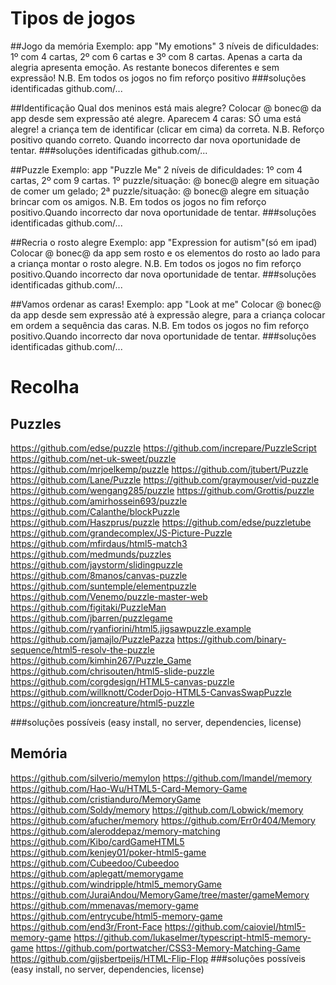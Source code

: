 # Tipos de jogos

##Jogo da memória
Exemplo: app "My emotions"
3 níveis de dificuldades: 1º com 4 cartas, 2º com 6 cartas e 3º com 8 cartas. Apenas a carta da alegria apresenta emoção. As restante bonecos diferentes e sem expressão!
N.B. Em todos os jogos no fim reforço positivo
###soluções identificadas
github.com/...

##Identificação
Qual dos meninos está mais alegre?
Colocar @ bonec@ da app desde sem expressão até alegre.
Aparecem 4 caras: SÓ uma está alegre! a criança tem de identificar (clicar em cima) da correta.
N.B. Reforço positivo quando correto. Quando incorrecto dar nova oportunidade de tentar.
###soluções identificadas
github.com/...

##Puzzle
Exemplo: app "Puzzle Me"
2 níveis de dificuldades: 1º com 4 cartas, 2º com 9 cartas.
1º puzzle/situação: @ bonec@ alegre em situação de comer um gelado; 
2ª puzzle/situação: @ bonec@ alegre em situação brincar com os amigos.
N.B. Em todos os jogos no fim reforço positivo.Quando incorrecto dar nova oportunidade de tentar. 
###soluções identificadas
github.com/...

##Recria o rosto alegre
Exemplo: app "Expression for autism"(só em ipad)
Colocar @ bonec@ da app sem rosto e os elementos do rosto ao lado para a criança montar o rosto alegre.
N.B. Em todos os jogos no fim reforço positivo.Quando incorrecto dar nova oportunidade de tentar. 
###soluções identificadas
github.com/...

##Vamos ordenar as caras!
Exemplo: app "Look at me"
Colocar @ bonec@ da app desde sem expressão até à expressão alegre, para a criança colocar em ordem a sequência das caras.
N.B. Em todos os jogos no fim reforço positivo.Quando incorrecto dar nova oportunidade de tentar. 
###soluções identificadas
github.com/...


# Recolha
## Puzzles
https://github.com/edse/puzzle
https://github.com/increpare/PuzzleScript
https://github.com/net-uk-sweet/puzzle
https://github.com/mrjoelkemp/puzzle
https://github.com/jtubert/Puzzle
https://github.com/Lane/Puzzle
https://github.com/graymouser/vid-puzzle
https://github.com/wengang285/puzzle
https://github.com/Grottis/puzzle
https://github.com/amirhossein693/puzzle
https://github.com/Calanthe/blockPuzzle
https://github.com/Haszprus/puzzle
https://github.com/edse/puzzletube
https://github.com/grandecomplex/JS-Picture-Puzzle
https://github.com/mfirdaus/html5-match3
https://github.com/medmunds/puzzles
https://github.com/jaystorm/slidingpuzzle
https://github.com/8manos/canvas-puzzle
https://github.com/suntemple/elementpuzzle
https://github.com/Venemo/puzzle-master-web
https://github.com/figitaki/PuzzleMan
https://github.com/jbarren/puzzlegame
https://github.com/ryanfiorini/html5.jigsawpuzzle.example
https://github.com/jamajlo/PuzzlePazza
https://github.com/binary-sequence/html5-resolv-the-puzzle
https://github.com/kimhin267/Puzzle_Game
https://github.com/chrisouten/html5-slide-puzzle
https://github.com/corgdesign/HTML5-canvas-puzzle
https://github.com/willknott/CoderDojo-HTML5-CanvasSwapPuzzle
https://github.com/ioncreature/html5-puzzle

###soluções possíveis (easy install, no server, dependencies, license)

## Memória
https://github.com/silverio/memylon
https://github.com/lmandel/memory
https://github.com/Hao-Wu/HTML5-Card-Memory-Game
https://github.com/cristianduro/MemoryGame
https://github.com/Soldy/memory
https://github.com/Lobwick/memory
https://github.com/afucher/memory
https://github.com/Err0r404/Memory
https://github.com/aleroddepaz/memory-matching
https://github.com/Kibo/cardGameHTML5
https://github.com/kenjey01/poker-html5-game
https://github.com/Cubeedoo/Cubeedoo
https://github.com/aplegatt/memorygame
https://github.com/windripple/html5_memoryGame
https://github.com/JuraiAndou/MemoryGame/tree/master/gameMemory
https://github.com/mmenavas/memory-game
https://github.com/entrycube/html5-memory-game
https://github.com/end3r/Front-Face
https://github.com/caioviel/html5-memory-game
https://github.com/lukaselmer/typescript-html5-memory-game
https://github.com/portwatcher/CSS3-Memory-Matching-Game
https://github.com/gijsbertpeijs/HTML-Flip-Flop
###soluções possíveis (easy install, no server, dependencies, license)
